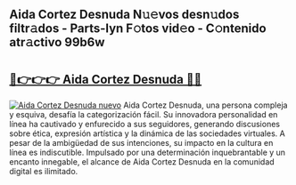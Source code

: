 ## Aida Cortez Desnuda N𝚞𝚎vos desn𝚞dos filtr𝚊dos - Parts-Iyn F𝚘tos vid𝚎o - C𝚘ntenido atr𝚊ctivo 99b6w

# <h2><a href="http://mb4a8c.tromn.icu/?c=Aida+Cortez+Desnuda">🔗👉👉👉 Aida Cortez Desnuda 🔗🔗</a></h2>

[![Aida Cortez Desnuda nuevo](https://i.imgur.com/pEAQMta.gif)](http://mb4a8c.tromn.icu/?c=Aida+Cortez+Desnuda)
Aida Cortez Desnuda, una persona compleja y esquiva, desafía la categorización fácil. Su innovadora personalidad en línea ha cautivado y enfurecido a sus seguidores, generando discusiones sobre ética, expresión artística y la dinámica de las sociedades virtuales. A pesar de la ambigüedad de sus intenciones, su impacto en la cultura en línea es indiscutible. Impulsado por una determinación inquebrantable y un encanto innegable, el alcance de Aida Cortez Desnuda en la comunidad digital es ilimitado.
